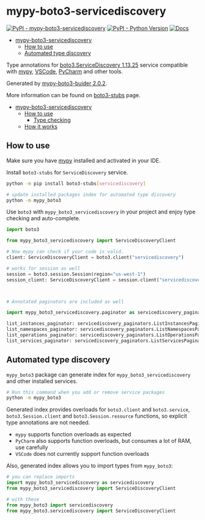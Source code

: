 # mypy-boto3-servicediscovery

[![PyPI - mypy-boto3-servicediscovery](https://img.shields.io/pypi/v/mypy-boto3-servicediscovery.svg?color=blue)](https://pypi.org/project/mypy-boto3-servicediscovery)
[![PyPI - Python Version](https://img.shields.io/pypi/pyversions/mypy-boto3-servicediscovery.svg?color=blue)](https://pypi.org/project/mypy-boto3-servicediscovery)
[![Docs](https://img.shields.io/readthedocs/mypy-boto3-builder.svg?color=blue)](https://mypy-boto3-builder.readthedocs.io/)

- [mypy-boto3-servicediscovery](#mypy-boto3-servicediscovery)
  - [How to use](#how-to-use)
  - [Automated type discovery](#automated-type-discovery)


Type annotations for
[boto3.ServiceDiscovery 1.13.25](https://boto3.amazonaws.com/v1/documentation/api/1.13.25/reference/services/servicediscovery.html#ServiceDiscovery) service
compatible with [mypy](https://github.com/python/mypy), [VSCode](https://code.visualstudio.com/),
[PyCharm](https://www.jetbrains.com/pycharm/) and other tools.

Generated by [mypy-boto3-buider 2.0.2](https://github.com/vemel/mypy_boto3_builder).

More information can be found on [boto3-stubs](https://pypi.org/project/boto3-stubs/) page.

- [mypy-boto3-servicediscovery](#mypy-boto3-servicediscovery)
  - [How to use](#how-to-use)
    - [Type checking](#type-checking)
  - [How it works](#how-it-works)

## How to use

Make sure you have [mypy](https://github.com/python/mypy) installed and activated in your IDE.

Install `boto3-stubs` for `ServiceDiscovery` service.

```bash
python -m pip install boto3-stubs[servicediscovery]

# update installed packages index for automated type discovery
python -m mypy_boto3
```

Use `boto3` with `mypy_boto3_servicediscovery` in your project and enjoy type checking and auto-complete.

```python
import boto3

from mypy_boto3_servicediscovery import ServiceDiscoveryClient

# Now mypy can check if your code is valid.
client: ServiceDiscoveryClient = boto3.client("servicediscovery")

# works for session as well
session = boto3.session.Session(region="us-west-1")
session_client: ServiceDiscoveryClient = session.client("servicediscovery")



# Annotated paginators are included as well

import mypy_boto3_servicediscovery.paginator as servicediscovery_paginators

list_instances_paginator: servicediscovery_paginators.ListInstancesPaginator = client.get_paginator("list_instances")
list_namespaces_paginator: servicediscovery_paginators.ListNamespacesPaginator = client.get_paginator("list_namespaces")
list_operations_paginator: servicediscovery_paginators.ListOperationsPaginator = client.get_paginator("list_operations")
list_services_paginator: servicediscovery_paginators.ListServicesPaginator = client.get_paginator("list_services")
```

## Automated type discovery

`mypy_boto3` package can generate index for `mypy_boto3_servicediscovery` and other installed services.

```bash
# Run this command when you add or remove service packages
python -m mypy_boto3
```

Generated index provides overloads for `boto3.client` and `boto3.service`,
`boto3.Session.client` and `boto3.Session.resource` functions,
so explicit type annotations are not needed.

- `mypy` supports function overloads as expected
- `PyCharm` also supports function overloads, but consumes a lot of RAM, use carefully
- `VSCode` does not currently support function overloads

Also, generated index allows you to import types from `mypy_boto3`:

```python
# you can replace imports
import mypy_boto3_servicediscovery as servicediscovery
from mypy_boto3_servicediscovery import ServiceDiscoveryClient

# with these
from mypy_boto3 import servicediscovery
from mypy_boto3.servicediscovery import ServiceDiscoveryClient
```